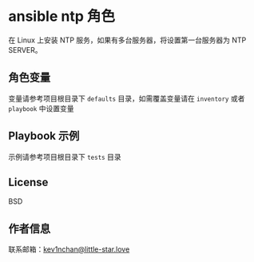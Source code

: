 ansible ntp 角色
=========

在 Linux 上安装 NTP 服务，如果有多台服务器，将设置第一台服务器为 NTP SERVER。

角色变量
--------------

变量请参考项目根目录下 `defaults` 目录，如需覆盖变量请在 `inventory` 或者 `playbook` 中设置变量

Playbook 示例
----------------

示例请参考项目根目录下 `tests` 目录

License
-------

BSD

作者信息
------------------

联系邮箱：<a href="mailto:kev1nchan@little-star.love">kev1nchan@little-star.love</a>
